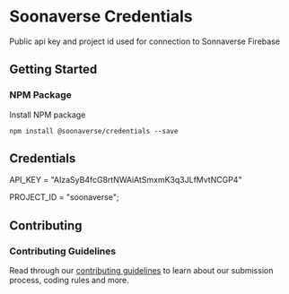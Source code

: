 # Soonaverse Credentials

Public api key and project id used for connection to Sonnaverse Firebase

## Getting Started

### NPM Package
Install NPM package
```
npm install @soonaverse/credentials --save
```

## Credentials

API_KEY = "AIzaSyB4fcG8rtNWAiAtSmxmK3q3JLfMvtNCGP4"

PROJECT_ID = "soonaverse";

## Contributing

### Contributing Guidelines

Read through our [contributing guidelines](CONTRIBUTING.md) to learn about our submission process, coding rules and more.
